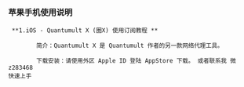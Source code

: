 ###  **苹果手机使用说明**

     **1.iOS - Quantumult X (圈X) 使用订阅教程 ** 

            简介：Quantumult X 是 Quantumult 作者的另一款网络代理工具。
    
            下载安装：请使用外区 Apple ID 登陆 AppStore 下载。 或者联系我 微z283468
    快速上手
